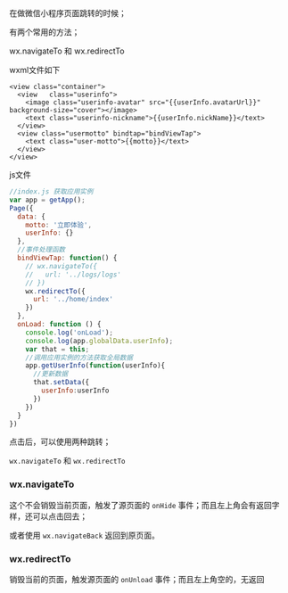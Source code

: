 在做微信小程序页面跳转的时候；

有两个常用的方法；

wx.navigateTo 和 wx.redirectTo

wxml文件如下

```
<view class="container">
  <view   class="userinfo">
    <image class="userinfo-avatar" src="{{userInfo.avatarUrl}}" background-size="cover"></image>
    <text class="userinfo-nickname">{{userInfo.nickName}}</text>
  </view>
  <view class="usermotto" bindtap="bindViewTap">
    <text class="user-motto">{{motto}}</text>
  </view>
</view>

```

js文件

```javascript
//index.js 获取应用实例
var app = getApp();
Page({
  data: {
    motto: '立即体验',
    userInfo: {}
  },
  //事件处理函数
  bindViewTap: function() {
    // wx.navigateTo({
    //   url: '../logs/logs'
    // })
    wx.redirectTo({
      url: '../home/index'
    })
  },
  onLoad: function () {
    console.log('onLoad');
    console.log(app.globalData.userInfo);
    var that = this;
    //调用应用实例的方法获取全局数据
    app.getUserInfo(function(userInfo){
      //更新数据
      that.setData({
        userInfo:userInfo
      })
    })
  }
})
```

点击后，可以使用两种跳转；

`wx.navigateTo` 和 `wx.redirectTo`

### wx.navigateTo

这个不会销毁当前页面，触发了源页面的 `onHide` 事件；而且左上角会有返回字样，还可以点击回去；

或者使用 `wx.navigateBack` 返回到原页面。

### wx.redirectTo

销毁当前的页面，触发源页面的 `onUnload` 事件；而且左上角空的，无返回